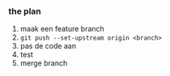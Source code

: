 ### the plan

1. maak een feature branch
1. `git push --set-upstream origin <branch>`
1. pas de code aan
1. test
1. merge branch
